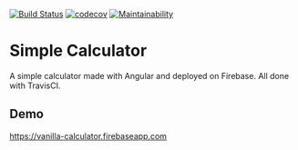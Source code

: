 [![Build Status](https://travis-ci.org/chonla/ng-calculator.svg?branch=master)](https://travis-ci.org/chonla/ng-calculator) [![codecov](https://codecov.io/gh/chonla/ng-calculator/branch/master/graph/badge.svg)](https://codecov.io/gh/chonla/ng-calculator) [![Maintainability](https://api.codeclimate.com/v1/badges/872ee5d7fadbf0d4d006/maintainability)](https://codeclimate.com/github/chonla/ng-calculator/maintainability)

# Simple Calculator

A simple calculator made with Angular and deployed on Firebase. All done with TravisCI.

## Demo

https://vanilla-calculator.firebaseapp.com
